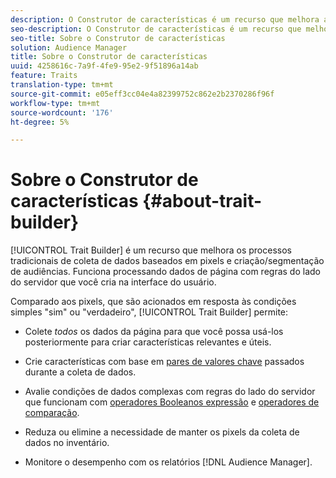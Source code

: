 ```yaml
---
description: O Construtor de características é um recurso que melhora a coleta de dados baseada em pixels e os processos de criação/segmentação de audiências. Funciona processando dados de página com regras do lado do servidor que você cria na interface do usuário.
seo-description: O Construtor de características é um recurso que melhora a coleta de dados baseada em pixels e os processos de criação/segmentação de audiências. Funciona processando dados de página com regras do lado do servidor que você cria na interface do usuário.
seo-title: Sobre o Construtor de características
solution: Audience Manager
title: Sobre o Construtor de características
uuid: 4258616c-7a9f-4fe9-95e2-9f51896a14ab
feature: Traits
translation-type: tm+mt
source-git-commit: e05eff3cc04e4a82399752c862e2b2370286f96f
workflow-type: tm+mt
source-wordcount: '176'
ht-degree: 5%

---
```



# Sobre o Construtor de características {#about-trait-builder}

[!UICONTROL Trait Builder] é um recurso que melhora os processos tradicionais de coleta de dados baseados em pixels e criação/segmentação de audiências. Funciona processando dados de página com regras do lado do servidor que você cria na interface do usuário.

<!-- c_tb_about.xml -->

Comparado aos pixels, que são acionados em resposta às condições simples &quot;sim&quot; ou &quot;verdadeiro&quot;, [!UICONTROL Trait Builder] permite:

* Colete *todos* os dados da página para que você possa usá-los posteriormente para criar características relevantes e úteis.
* Crie características com base em [pares de valores chave](../../reference/key-value-pairs-explained.md) passados durante a coleta de dados.
* Avalie condições de dados complexas com regras do lado do servidor que funcionam com [operadores Booleanos expressão](../../reference/boolean-expressions-tsb.md) e [operadores de comparação](../../features/traits/trait-comparison-operators.md).

* Reduza ou elimine a necessidade de manter os pixels da coleta de dados no inventário.
* Monitore o desempenho com os relatórios [!DNL Audience Manager].